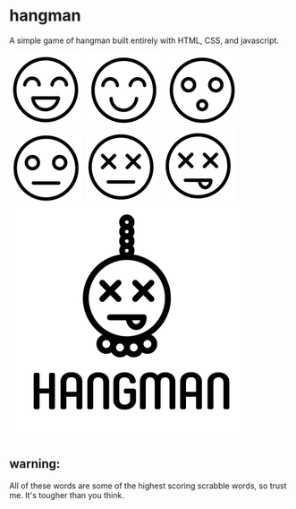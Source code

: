 # hangman
A simple game of hangman built entirely with HTML, CSS, and javascript.

![Hangman Image 1](/assets/images/attemptsleft6.png)
![Hangman Image 2](/assets/images/attemptsleft5.png)
![Hangman Image 3](/assets/images/attemptsleft4.png)
![Hangman Image 4](/assets/images/attemptsleft3.png)
![Hangman Image 5](/assets/images/attemptsleft2.png)
![Hangman Image 6](/assets/images/attemptsleft1.png)
![Hangman Image 7](/assets/images/attemptsleft0.png)

## warning:
All of these words are some of the highest scoring scrabble words, so trust me. It's tougher than you think.